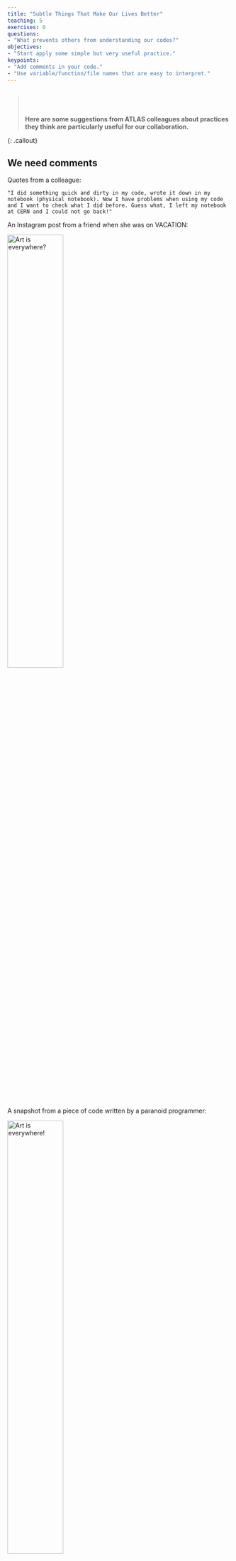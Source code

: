 ```yaml
---
title: "Subtle Things That Make Our Lives Better"
teaching: 5
exercises: 0
questions:
- "What prevents others from understanding our codes?"
objectives:
- "Start apply some simple but very useful practice."
keypoints:
- "Add comments in your code."
- "Use variable/function/file names that are easy to interpret."
---
```




> ## ‎
> __Here are some suggestions from ATLAS colleagues about practices they think are particularly useful for our collaboration.__
>
{: .callout}

## We need comments

Quotes from a colleague:

~~~
"I did something quick and dirty in my code, wrote it down in my notebook (physical notebook). Now I have problems when using my code and I want to check what I did before. Guess what, I left my notebook at CERN and I could not go back!"
~~~


An Instagram post from a friend when she was on VACATION:

<img src="{{ page.root }}/fig/ArtOne.jpg" alt="Art is everywhere?" width="50%" />

A snapshot from a piece of code written by a paranoid programmer:

<img src="{{ page.root }}/fig/Paranoid.png" alt="Art is everywhere!" width="50%" />

We should add comments where we are not sure whether what we are doing is correct (FIXME) or at places to conclude a loop/block. Also if we think we might be the only person on this planet writing such a block of code, we should probably add some comments. 

## Use easy to understand variable/file names

It is quite desperate to look for a variable named as "m" and figure out what it is doing. Unless it is an index or a counter or something similar.

We physicists like acronyms, they can be funny but we should make sure they are understandable when using them in our code.

Follow a certain naming convention can help a lot.   

## Testing

Write automated tests for the libraries and tools you are developing. For example [pytest](https://docs.pytest.org/en/latest/) is a great library to help with testing. To take a somewhat strong position: any code that's not tested should be assumed to not work.

For more reading, [Atlassian has a nice post](https://www.atlassian.com/continuous-delivery/software-testing/types-of-software-testing) on the different kinds of testing in software.

## Documentation

The never ending battle of documenting your code... Documentation is very important not just for your future colleagues, but also for yourself. "The most likely person to read your code is you six months from now, and unfortunately, past you doesn't respond to emails" (no idea where I heard that).

Like the several levels of testing, there are several levels of documentation. Code can be seen as self-documenting if it's written with clear variable names. It also benefits from sensible inline comments. And it's always a good idea to leave [method docstrings in python](https://www.programiz.com/python-programming/docstrings) or [Doxygen-style comments in C++](https://www.doxygen.nl/index.html) to clarify what your functions are doing. These are also used for automated documentation parsing.

On top of these low-level pieces of documentation, each software package you write should have [a README file](https://www.makeareadme.com/) that explains what it does, how it's used, and who to ask for help.

{% include links.md %}

